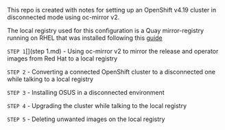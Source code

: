 This repo is created with notes for setting up an OpenShift v4.19 cluster in disconnected mode using oc-mirror v2.

The local registry used for this configuration is a Quay mirror-registry running on RHEL that was installed following this [guide](https://www.redhat.com/en/blog/introducing-mirror-registry-for-red-hat-openshift)

`STEP 1`[](step 1.md) - Using oc-mirror v2 to mirror the release and operator images from Red Hat to a local registry

`STEP 2` - Converting a connected OpenShift cluster to a disconnected one while talking to a local registry

`STEP 3` - Installing OSUS in a disconnected environment

`STEP 4` - Upgrading the cluster while talking to the local registry

`STEP 5` - Deleting unwanted images on the local registry
